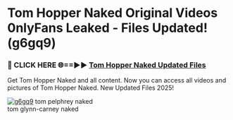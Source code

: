 # Tom Hopper Naked Original Videos 0nlyFans Leaked - Files Updated! (g6gq9)

<h3>🔴 CLICK HERE 🌐==►► <a href="https://tinyurl.com/up5wt9bj" rel="nofollow">Tom Hopper Naked Updated Files</a></h3>

Get Tom Hopper Naked and all content. Now you can access all videos and pictures of Tom Hopper Naked. New Updated Files 2025!

[![g6gq9](https://i.imgur.com/ABiUzMV.gif)](https://tinyurl.com/up5wt9bj)
tom pelphrey naked<br>
tom glynn-carney naked